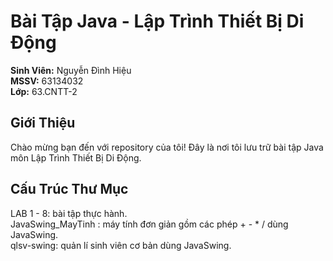# Bài Tập Java - Lập Trình Thiết Bị Di Động

**Sinh Viên:** Nguyễn Đình Hiệu  
**MSSV:** 63134032  
**Lớp:** 63.CNTT-2

## Giới Thiệu
Chào mừng bạn đến với repository của tôi! Đây là nơi tôi lưu trữ bài tập Java môn Lập Trình Thiết Bị Di Động.

## Cấu Trúc Thư Mục
LAB 1 - 8: bài tập thực hành.   
JavaSwing_MayTinh : máy tính đơn giản gồm các phép + - * / dùng JavaSwing.   
qlsv-swing: quản lí sinh viên cơ bản dùng JavaSwing.   
